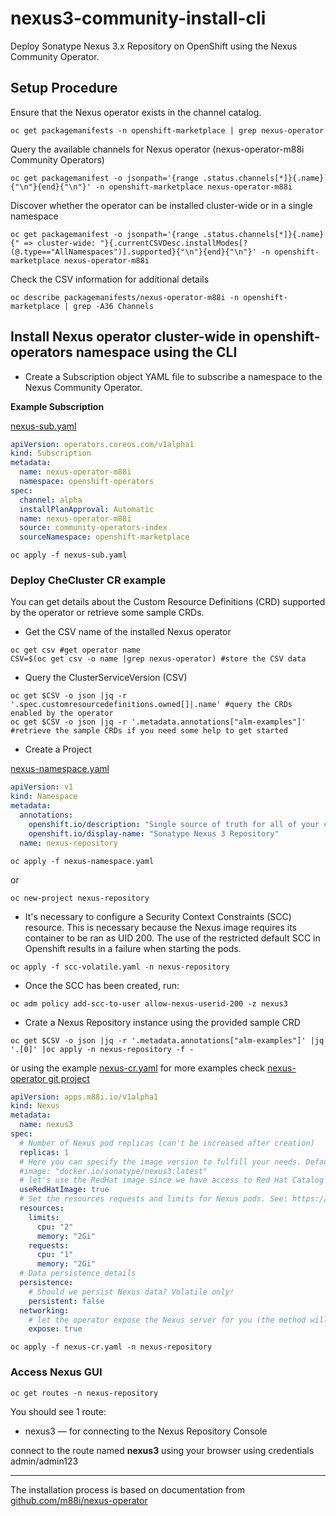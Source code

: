 # nexus3-community-install-cli
Deploy Sonatype Nexus 3.x Repository on OpenShift using the Nexus Community Operator.

## Setup Procedure

Ensure that the Nexus operator exists in the channel catalog.
```shell script
oc get packagemanifests -n openshift-marketplace | grep nexus-operator
```

Query the available channels for Nexus operator (nexus-operator-m88i Community Operators)
```shell script
oc get packagemanifest -o jsonpath='{range .status.channels[*]}{.name}{"\n"}{end}{"\n"}' -n openshift-marketplace nexus-operator-m88i
```

Discover whether the operator can be installed cluster-wide or in a single namespace
```shell script
oc get packagemanifest -o jsonpath='{range .status.channels[*]}{.name}{" => cluster-wide: "}{.currentCSVDesc.installModes[?(@.type=="AllNamespaces")].supported}{"\n"}{end}{"\n"}' -n openshift-marketplace nexus-operator-m88i
```

Check the CSV information for additional details
```shell script
oc describe packagemanifests/nexus-operator-m88i -n openshift-marketplace | grep -A36 Channels
```

## Install Nexus operator cluster-wide in openshift-operators namespace using the CLI

- Create a Subscription object YAML file to subscribe a namespace to the Nexus Community Operator.

**Example Subscription**

[nexus-sub.yaml](nexus-sub.yaml)

```yaml
apiVersion: operators.coreos.com/v1alpha1
kind: Subscription
metadata:
  name: nexus-operator-m88i
  namespace: openshift-operators
spec:
  channel: alpha
  installPlanApproval: Automatic
  name: nexus-operator-m88i
  source: community-operators-index
  sourceNamespace: openshift-marketplace
```
```shell script
oc apply -f nexus-sub.yaml
```

### Deploy CheCluster CR example
You can get details about the Custom Resource Definitions (CRD) supported by the operator or retrieve some sample CRDs.

- Get the CSV name of the installed Nexus operator
```shell script
oc get csv #get operator name
CSV=$(oc get csv -o name |grep nexus-operator) #store the CSV data
```
- Query the ClusterServiceVersion (CSV)
```shell script
oc get $CSV -o json |jq -r '.spec.customresourcedefinitions.owned[]|.name' #query the CRDs enabled by the operator
oc get $CSV -o json |jq -r '.metadata.annotations["alm-examples"]' #retrieve the sample CRDs if you need some help to get started
```

- Create a Project

[nexus-namespace.yaml](nexus-namespace.yaml)
```yaml
apiVersion: v1
kind: Namespace
metadata:
  annotations:
    openshift.io/description: "Single source of truth for all of your components, binaries, and build artifacts."
    openshift.io/display-name: "Sonatype Nexus 3 Repository"
  name: nexus-repository
```
```shell script
oc apply -f nexus-namespace.yaml
```
or
```shell script
oc new-project nexus-repository
```
- It's necessary to configure a Security Context Constraints (SCC) resource.
This is necessary because the Nexus image requires its container to be ran as UID 200. 
The use of the restricted default SCC in Openshift results in a failure when starting the pods.
```shell script
oc apply -f scc-volatile.yaml -n nexus-repository
```
- Once the SCC has been created, run:
```shell script
oc adm policy add-scc-to-user allow-nexus-userid-200 -z nexus3
```

- Crate a Nexus Repository instance using the provided sample CRD
```shell script
oc get $CSV -o json |jq -r '.metadata.annotations["alm-examples"]' |jq '.[0]' |oc apply -n nexus-repository -f -
```
or using the example [nexus-cr.yaml](nexus-cr.yaml) for more examples check [nexus-operator git project](https://github.com/m88i/nexus-operator/tree/main/examples)
```yaml
apiVersion: apps.m88i.io/v1alpha1
kind: Nexus
metadata:
  name: nexus3
spec:
  # Number of Nexus pod replicas (can't be increased after creation)
  replicas: 1
  # Here you can specify the image version to fulfill your needs. Defaults to docker.io/sonatype/nexus3:latest if useRedHatImage is set to false
  #image: "docker.io/sonatype/nexus3:latest"
  # let's use the RedHat image since we have access to Red Hat Catalog
  useRedHatImage: true
  # Set the resources requests and limits for Nexus pods. See: https://help.sonatype.com/repomanager3/system-requirements
  resources:
    limits:
      cpu: "2"
      memory: "2Gi"
    requests:
      cpu: "1"
      memory: "2Gi"
  # Data persistence details
  persistence:
    # Should we persist Nexus data? Volatile only!
    persistent: false
  networking:
    # let the operator expose the Nexus server for you (the method will be the one that fits better for your cluster)
    expose: true
```
```shell script
oc apply -f nexus-cr.yaml -n nexus-repository
```

### Access Nexus GUI
```shell script
oc get routes -n nexus-repository
```
You should see 1 route:
- nexus3 — for connecting to the Nexus Repository Console

connect to the route named **nexus3** using your browser
using credentials admin/admin123

---
The installation process is based on documentation from [github.com/m88i/nexus-operator](https://github.com/m88i/nexus-operator#openshift)